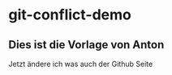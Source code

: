 # git-conflict-demo


## Dies ist die Vorlage von Anton

Jetzt ändere ich was auch der Github Seite

